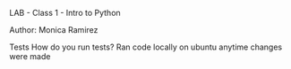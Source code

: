 LAB - Class 1 - Intro to Python

Author: Monica Ramirez

Tests
How do you run tests?
Ran code locally on ubuntu anytime changes were made
